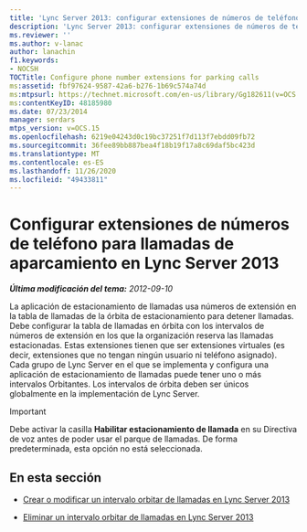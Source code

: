 ```yaml
---
title: 'Lync Server 2013: configurar extensiones de números de teléfono para llamadas de aparcamiento'
description: 'Lync Server 2013: configurar extensiones de números de teléfono para las llamadas de aparcamiento.'
ms.reviewer: ''
ms.author: v-lanac
author: lanachin
f1.keywords:
- NOCSH
TOCTitle: Configure phone number extensions for parking calls
ms:assetid: fbf97624-9587-42a6-b276-1b69c574a74d
ms:mtpsurl: https://technet.microsoft.com/en-us/library/Gg182611(v=OCS.15)
ms:contentKeyID: 48185980
ms.date: 07/23/2014
manager: serdars
mtps_version: v=OCS.15
ms.openlocfilehash: 6219e04243d0c19bc37251f7d113f7ebdd09fb72
ms.sourcegitcommit: 36fee89bb887bea4f18b19f17a8c69daf5bc423d
ms.translationtype: MT
ms.contentlocale: es-ES
ms.lasthandoff: 11/26/2020
ms.locfileid: "49433811"
---
```

# <a name="configure-phone-number-extensions-for-parking-calls-in-lync-server-2013"></a>Configurar extensiones de números de teléfono para llamadas de aparcamiento en Lync Server 2013

<div data-xmlns="http://www.w3.org/1999/xhtml">

<div class="topic" data-xmlns="http://www.w3.org/1999/xhtml" data-msxsl="urn:schemas-microsoft-com:xslt" data-cs="https://msdn.microsoft.com/">

<div data-asp="https://msdn2.microsoft.com/asp">



</div>

<div id="mainSection">

<div id="mainBody">

<span> </span>

_**Última modificación del tema:** 2012-09-10_

La aplicación de estacionamiento de llamadas usa números de extensión en la tabla de llamadas de la órbita de estacionamiento para detener llamadas. Debe configurar la tabla de llamadas en órbita con los intervalos de números de extensión en los que la organización reserva las llamadas estacionadas. Estas extensiones tienen que ser extensiones virtuales (es decir, extensiones que no tengan ningún usuario ni teléfono asignado). Cada grupo de Lync Server en el que se implementa y configura una aplicación de estacionamiento de llamadas puede tener uno o más intervalos Orbitantes. Los intervalos de órbita deben ser únicos globalmente en la implementación de Lync Server.

<div>


> [!IMPORTANT]  
> Debe activar la casilla <STRONG>Habilitar estacionamiento de llamada</STRONG> en su Directiva de voz antes de poder usar el parque de llamadas. De forma predeterminada, esta opción no está seleccionada.



</div>

<div>

## <a name="in-this-section"></a>En esta sección

  - [Crear o modificar un intervalo orbitar de llamadas en Lync Server 2013](lync-server-2013-create-or-modify-a-call-park-orbit-range.md)

  - [Eliminar un intervalo orbitar de llamadas en Lync Server 2013](lync-server-2013-delete-a-call-park-orbit-range.md)

</div>

</div>

<span> </span>

</div>

</div>

</div>


